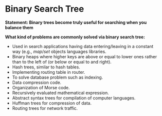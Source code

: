 # Binary Search Tree
**Statement: Binary trees become truly useful for searching when you balance them**

**What kind of problems are commonly solved via binary search tree:**

- Used in search applications having data entering/leaving in a constant way (e.g., *map*/*set* objects languages libraries.
- Binary heaps where higher keys are above or equal to lower ones rather than to the left of (or below or equal to and right).
- Hash trees, similar to hash tables.
- Implementing routing table in router.
- To solve database problem such as indexing.
- Data compression code.
- Organization of Morse code.
- Recursively evaluated mathematical expression. 
- Abstract syntax trees for compilation of computer languages.
- Huffman trees for compression of data.
- Routing trees for network traffic.
